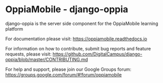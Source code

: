 OppiaMobile - django-oppia
===========================

django-oppia is the server side component for the OppiaMobile learning platform

For documentation please visit: https://oppiamobile.readthedocs.io

For information on how to contribute, submit bug reports and feature requests, please visit: https://github.com/DigitalCampus/django-oppia/blob/master/CONTRIBUTING.md

For help and support, please join our Google Groups forum: https://groups.google.com/forum/#!forum/oppiamobile


